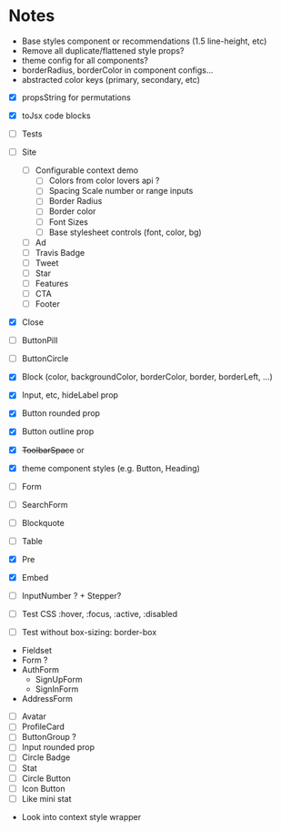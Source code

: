 
# Notes

- Base styles component or recommendations (1.5 line-height, etc)
- Remove all duplicate/flattened style props?
- theme config for all components?
- borderRadius, borderColor in component configs...
- abstracted color keys (primary, secondary, etc)

- [x] propsString for permutations
- [x] toJsx code blocks
- [ ] Tests
- [ ] Site
  - [ ] Configurable context demo
    - [ ] Colors from color lovers api ?
    - [ ] Spacing Scale number or range inputs
    - [ ] Border Radius
    - [ ] Border color
    - [ ] Font Sizes
    - [ ] Base stylesheet controls (font, color, bg)
  - [ ] Ad
  - [ ] Travis Badge
  - [ ] Tweet
  - [ ] Star
  - [ ] Features
  - [ ] CTA
  - [ ] Footer

- [x] Close
- [ ] ButtonPill
- [ ] ButtonCircle
- [x] Block (color, backgroundColor, borderColor, border, borderLeft, ...)
- [x] Input, etc, hideLabel prop
- [x] Button rounded prop
- [x] Button outline prop
- [x] ~~ToolbarSpace~~ or <Space auto />

- [x] theme component styles (e.g. Button, Heading)

- [ ] Form
- [ ] SearchForm
- [ ] Blockquote
- [ ] Table
- [x] Pre
- [x] Embed
- [ ] InputNumber ? + Stepper?

- [ ] Test CSS :hover, :focus, :active, :disabled
- [ ] Test without box-sizing: border-box

- Fieldset
- Form ?
- AuthForm
  - SignUpForm
  - SignInForm
- AddressForm

- [ ] Avatar
- [ ] ProfileCard
- [ ] ButtonGroup ?
- [ ] Input rounded prop
- [ ] Circle Badge
- [ ] Stat
- [ ] Circle Button
- [ ] Icon Button
- [ ] Like mini stat

- Look into context style wrapper
